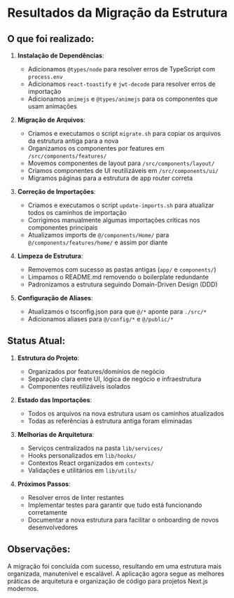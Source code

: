 # Resultados da Migração da Estrutura

## O que foi realizado:

1. **Instalação de Dependências**:
   - Adicionamos `@types/node` para resolver erros de TypeScript com `process.env`
   - Adicionamos `react-toastify` e `jwt-decode` para resolver erros de importação
   - Adicionamos `animejs` e `@types/animejs` para os componentes que usam animações

2. **Migração de Arquivos**:
   - Criamos e executamos o script `migrate.sh` para copiar os arquivos da estrutura antiga para a nova
   - Organizamos os componentes por features em `/src/components/features/`
   - Movemos componentes de layout para `/src/components/layout/`
   - Criamos componentes de UI reutilizáveis em `/src/components/ui/`
   - Migramos páginas para a estrutura de app router correta

3. **Correção de Importações**:
   - Criamos e executamos o script `update-imports.sh` para atualizar todos os caminhos de importação
   - Corrigimos manualmente algumas importações críticas nos componentes principais
   - Atualizamos imports de `@/components/Home/` para `@/components/features/home/` e assim por diante

4. **Limpeza de Estrutura**:
   - Removemos com sucesso as pastas antigas (`app/` e `components/`)
   - Limpamos o README.md removendo o boilerplate redundante
   - Padronizamos a estrutura seguindo Domain-Driven Design (DDD)

5. **Configuração de Aliases**:
   - Atualizamos o tsconfig.json para que `@/*` aponte para `./src/*`
   - Adicionamos aliases para `@/config/*` e `@/public/*`

## Status Atual:

1. **Estrutura do Projeto**:
   - Organizados por features/domínios de negócio
   - Separação clara entre UI, lógica de negócio e infraestrutura
   - Componentes reutilizáveis isolados

2. **Estado das Importações**:
   - Todos os arquivos na nova estrutura usam os caminhos atualizados
   - Todas as referências à estrutura antiga foram eliminadas

3. **Melhorias de Arquitetura**:
   - Serviços centralizados na pasta `lib/services/`
   - Hooks personalizados em `lib/hooks/`
   - Contextos React organizados em `contexts/`
   - Validações e utilitários em `lib/utils/`

4. **Próximos Passos**:
   - Resolver erros de linter restantes
   - Implementar testes para garantir que tudo está funcionando corretamente
   - Documentar a nova estrutura para facilitar o onboarding de novos desenvolvedores

## Observações:

A migração foi concluída com sucesso, resultando em uma estrutura mais organizada, manutenível e escalável. A aplicação agora segue as melhores práticas de arquitetura e organização de código para projetos Next.js modernos. 